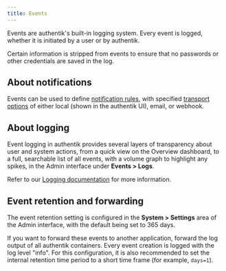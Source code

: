 ```yaml
---
title: Events
---
```


Events are authentik's built-in logging system. Every event is logged, whether it is initiated by a user or by authentik.

Certain information is stripped from events to ensure that no passwords or other credentials are saved in the log.

## About notifications

Events can be used to define [notification rules](notifications.md), with specified [transport options](transports.md) of either local (shown in the authentik UI), email, or webhook.

## About logging

Event logging in authentik provides several layers of transparency about user and system actions, from a quick view on the Overview dashboard, to a full, searchable list of all events, with a volume graph to highlight any spikes, in the Admin interface under **Events > Logs**.

Refer to our [Logging documentation](./logging-events.mdx) for more information.

## Event retention and forwarding

The event retention setting is configured in the **System > Settings** area of the Admin interface, with the default being set to 365 days.

If you want to forward these events to another application, forward the log output of all authentik containers. Every event creation is logged with the log level "info". For this configuration, it is also recommended to set the internal retention time period to a short time frame (for example, `days=1`).
